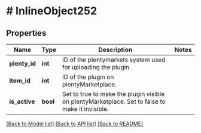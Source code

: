 # # InlineObject252

## Properties

Name | Type | Description | Notes
------------ | ------------- | ------------- | -------------
**plenty_id** | **int** | ID of the plentymarkets system used for uploading the plugin. | 
**item_id** | **int** | ID of the plugin on plentyMarketplace. | 
**is_active** | **bool** | Set to true to make the plugin visible on plentyMarketplace. Set to false to make it invisible. | 

[[Back to Model list]](../../README.md#documentation-for-models) [[Back to API list]](../../README.md#documentation-for-api-endpoints) [[Back to README]](../../README.md)


